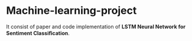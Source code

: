 # Machine-learning-project
It consist of paper and code implementation of <b>LSTM Neural Network for Sentiment Classiﬁcation</b>.
